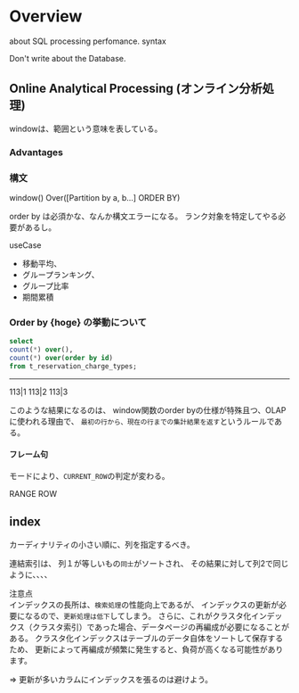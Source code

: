 # Overview

about SQL processing perfomance.
syntax

Don't write about the Database.

## Online Analytical Processing (オンライン分析処理)

windowは、範囲という意味を表している。

### Advantages

### 構文

window() Over([Partition by a, b...] ORDER BY)

order by は必須かな、なんか構文エラーになる。
ランク対象を特定してやる必要があるし。

useCase

- 移動平均、
- グループランキング、
- グループ比率
- 期間累積


### Order by {hoge} の挙動について

```sql
select 
count(*) over(),
count(*) over(order by id) 
from t_reservation_charge_types;
```
------
113|1
113|2
113|3

このような結果になるのは、
window関数のorder byの仕様が特殊且つ、OLAPに使われる理由で、
`最初の行から、現在の行までの集計結果を返す`というルールである。

#### フレーム句

モードにより、`CURRENT_ROW`の判定が変わる。

RANGE
ROW

## index

カーディナリティの小さい順に、列を指定するべき。

連結索引は、
列１が等しいもの`同士`がソートされ、
その結果に対して列2で同じように、、、、

注意点  
インデックスの長所は、`検索処理`の性能向上であるが、
インデックスの更新が必要になるので、`更新処理は低下`してしまう。
さらに、これがクラスタ化インデックス（クラスタ索引）であった場合、データページの再編成が必要になることがある。
クラスタ化インデックスはテーブルのデータ自体をソートして保存するため、
更新によって再編成が頻繁に発生すると、負荷が高くなる可能性があります。

⇒ 更新が多いカラムにインデックスを張るのは避けよう。

